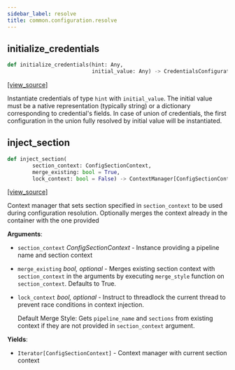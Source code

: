 ```yaml
---
sidebar_label: resolve
title: common.configuration.resolve
---
```


## initialize\_credentials

```python
def initialize_credentials(hint: Any,
                           initial_value: Any) -> CredentialsConfiguration
```

[[view_source]](https://github.com/dlt-hub/dlt/blob/3739c9ac839aafef713f6d5ebbc6a81b2a39a1b0/dlt/common/configuration/resolve.py#L68)

Instantiate credentials of type `hint` with `initial_value`. The initial value must be a native representation (typically string)
or a dictionary corresponding to credential's fields. In case of union of credentials, the first configuration in the union fully resolved by
initial value will be instantiated.

## inject\_section

```python
def inject_section(
        section_context: ConfigSectionContext,
        merge_existing: bool = True,
        lock_context: bool = False) -> ContextManager[ConfigSectionContext]
```

[[view_source]](https://github.com/dlt-hub/dlt/blob/3739c9ac839aafef713f6d5ebbc6a81b2a39a1b0/dlt/common/configuration/resolve.py#L94)

Context manager that sets section specified in `section_context` to be used during configuration resolution. Optionally merges the context already in the container with the one provided

**Arguments**:

- `section_context` _ConfigSectionContext_ - Instance providing a pipeline name and section context
- `merge_existing` _bool, optional_ - Merges existing section context with `section_context` in the arguments by executing `merge_style` function on `section_context`. Defaults to True.
- `lock_context` _bool, optional_ - Instruct to threadlock the current thread to prevent race conditions in context injection.
  
  Default Merge Style:
  Gets `pipeline_name` and `sections` from existing context if they are not provided in `section_context` argument.
  

**Yields**:

- `Iterator[ConfigSectionContext]` - Context manager with current section context

